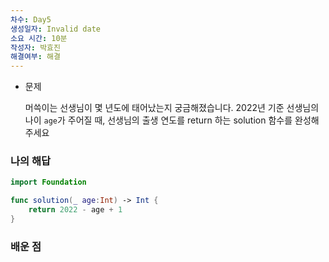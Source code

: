 ```yaml
---
차수: Day5
생성일자: Invalid date
소요 시간: 10분
작성자: 박효진
해결여부: 해결
---
```

- 문제
    
    머쓱이는 선생님이 몇 년도에 태어났는지 궁금해졌습니다. 2022년 기준 선생님의 나이 `age`가 주어질 때, 선생님의 출생 연도를 return 하는 solution 함수를 완성해주세요
    

### 나의 해답

```Swift
import Foundation

func solution(_ age:Int) -> Int {
    return 2022 - age + 1
}
```

  

### 배운 점